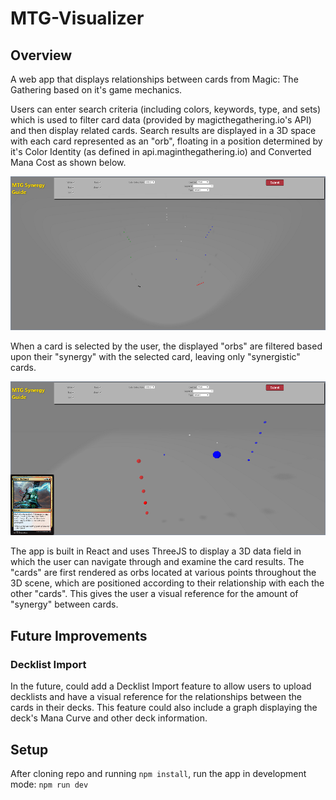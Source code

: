 # MTG-Visualizer

## Overview

A web app that displays relationships between cards from Magic: The Gathering based on it's game mechanics.

Users can enter search criteria (including colors, keywords, type, and sets) which is used to filter card data (provided by magicthegathering.io's API) and then display related cards. Search results are displayed in a 3D space with each card represented as an "orb", floating in a position determined by it's Color Identity (as defined in api.maginthegathering.io) and Converted Mana Cost as shown below.

![card seach results](./src/img/MTG-synergy-guide-screenshot2.png "Search Results without a selected card")

When a card is selected by the user, the displayed "orbs" are filtered based upon their "synergy" with the selected card, leaving only "synergistic" cards.

![cards with synergy](./src/img/MTG-synergy-guide-screenshot.png "Search results filtered based on synergy with the selected card")

The app is built in React and uses ThreeJS to display a 3D data field in which the user can navigate through and examine the card results. The "cards" are first rendered as orbs located at various points throughout the 3D scene, which are positioned according to their relationship with each the other "cards". This gives the user a visual reference for the amount of "synergy" between cards.

## Future Improvements

### Decklist Import

In the future, could add a Decklist Import feature to allow users to upload decklists and have a visual reference for the relationships between the cards in their decks. This feature could also include a graph displaying the deck's Mana Curve and other deck information.

## Setup

After cloning repo and running `npm install`, run the app in development mode: `npm run dev`
